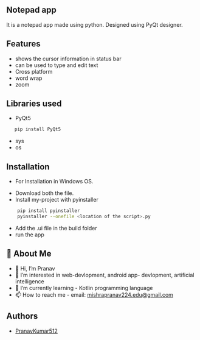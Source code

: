 
## Notepad app

It is a notepad app made using python.
Designed using PyQt designer.


## Features

- shows the cursor information in status bar
- can be used to type and edit text
- Cross platform 
- word wrap
- zoom



## Libraries used
* PyQt5
 ```bash
    pip install PyQt5
```
* sys
* os


## Installation

- For Installation in Windows OS.
* Download both the file.
* Install my-project with pyinstaller

```bash
    pip install pyinstaller
    pyinstaller --onefile <location of the script>.py
```
* Add the .ui file in the build folder 
* run the app
    
## 🚀 About Me
* 👋 Hi, I’m Pranav
* 👀 I’m interested in web-devlopment, android app- devlopment, artificial intelligence
* 🌱 I’m currently learning - Kotlin programming language
* 📫 How to reach me - email: mishrapranav224.edu@gmail.com


## Authors

- [PranavKumar512](https://github.com/PranavKumar512)


